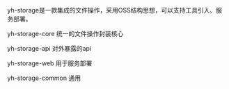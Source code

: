 yh-storage是一款集成的文件操作，采用OSS结构思想，可以支持工具引入、服务部署。

yh-storage-core    统一的文件操作封装核心

yh-storage-api		对外暴露的api

yh-storage-web		用于服务部署

yh-storage-common	通用